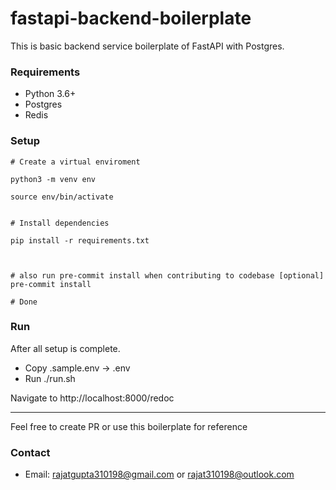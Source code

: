 # fastapi-backend-boilerplate

This is basic backend service boilerplate of FastAPI with Postgres. 

### Requirements

- Python 3.6+
- Postgres
- Redis


### Setup

```shell
# Create a virtual enviroment

python3 -m venv env

source env/bin/activate


# Install dependencies

pip install -r requirements.txt



# also run pre-commit install when contributing to codebase [optional]
pre-commit install

# Done
```


### Run
After all setup is complete.

- Copy .sample.env -> .env
- Run ./run.sh

Navigate to http://localhost:8000/redoc

-----------------------
Feel free to create PR or use this boilerplate for reference


### Contact 
- Email: rajatgupta310198@gmail.com or rajat310198@outlook.com
